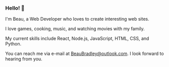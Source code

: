 ### Hello! 👋

I'm Beau, a Web Developer who loves to create interesting web sites.

I love games, cooking, music, and watching movies with my family.

My current skills include React, Node.js, JavaScript, HTML, CSS, and Python.

You can reach me via e-mail at BeauBradley@outlook.com. I look forward to hearing from you.
<!--
**devbeau/devbeau** is a ✨ _special_ ✨ repository because its `README.md` (this file) appears on your GitHub profile.

Here are some ideas to get you started:

- 🔭 I’m currently working on ...
- 🌱 I’m currently learning ...
- 👯 I’m looking to collaborate on ...
- 🤔 I’m looking for help with ...
- 💬 Ask me about ...
- 📫 How to reach me: ...
- 😄 Pronouns: ...
- ⚡ Fun fact: ...
-->

